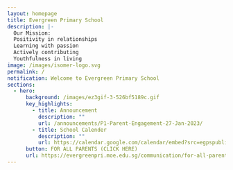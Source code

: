 ```yaml
---
layout: homepage
title: Evergreen Primary School
description: |-
  Our Mission: 
  Positivity in relationships
  Learning with passion
  Actively contributing
  Youthfulness in living
image: /images/isomer-logo.svg
permalink: /
notification: Welcome to Evergreen Primary School
sections:
  - hero:
      background: /images/ez3gif-3-526bf5189c.gif
      key_highlights:
        - title: Announcement
          description: ""
          url: /announcements/P1-Parent-Engagement-27-Jan-2023/
        - title: School Calender
          description: ""
          url: https://calendar.google.com/calendar/embed?src=egpspublic%40gmail.com&ctz=Asia%2FSingapore
      button: FOR ALL PARENTS (CLICK HERE)
      url: https://evergreenpri.moe.edu.sg/communication/for-all-parents/
---
```

